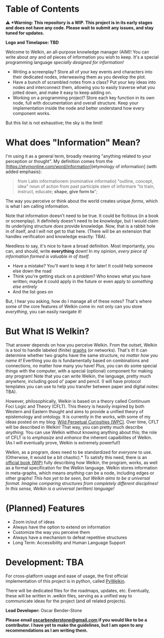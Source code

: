 
# Table of Contents


️⚠ **\*Warning: This repository is a WIP. This project is in its early stages and does not have any code. Please wait to submit any issues, and stay tuned for updates.**

**Logo and Timelapse: TBD**

Welcome to Welkin, an all-purpose knowledge manager (AIM)! You can write about *any* and *all* pieces of information you wish to keep. It's a special programming language *specially designed for information!*

-   Writing a screenplay? Store all of your key events and characters into their dedicated nodes, interweaving them as you develop the plot.
-   Have a bunch of scrambled notes from a class? Put your key ideas into nodes and interconnect them, allowing you to easily traverse what you jotted down, and make it easy to keep adding on.
-   Working on a programming project? Store each key function in its own node, full with documentation and overall structure. Keep your implementation inside the node and better understand how every component works.

But this list is not exhaustive; the sky is the limit!

# What does "Information" Mean?

I'm using it as a general term, broadly meaning "anything related to your perception or thought". My definition comes from the [<https://etymonline.com/word/information>](etymology of information] (with added emphasis):

> from Latin informationem (nominative informatio) "outline, concept, idea" noun of action from past participle stem of informare "to train, instruct, educate; **shape, give form to**";

The way you perceive or think about the world creates unique *forms*, which is what I am calling information.

Note that information doesn't need to be true. It could be ficitious (in a book or screenplay). It definitely doesn't need to be *knowledge*, but I would claim its underlying structure *does* provide knowledge. Now, that is a rabbit hole in of itself, and I will not get to that here. (There will be an extension that handles verification and knowledge exactly: TBA). 

Needless to say, it's nice to have a broad definition. Most importantly, you can, and should, write **everything** down! In my opinion, *every piece of information formed is valuable in of itself.* 

- Have a mistake? You'll want to keep it for later! It could help someone else down the road
- Think you're getting stuck on a problem? Who knows what you have written; maybe it could apply in the future or even apply *to something else entirely*
- And the list goes on

But, I hear you asking, how do I manage all of these notes? That's where some of the core features of Welkin come in: not only can you store *everything*, you can easily navigate it!


# But What IS Welkin?

That answer depends on how you perceive Welkin. From the outset, Welkin is a tool to handle labeled (finite) [graphs](https://en.wikipedia.org/wiki/Graph_(discrete_mathematics)) (or networks). That's it! It can determine whether two graphs have the same structure, *no matter how you name it!* Everthing you do is fundamentally based on combinations and connections, no matter how many you have! Plus, you can do some special things with the computer, with a special (optional) component for making *any* program! Note that you can write Welkin, the language, pretty much *anywhere,* including good ol' paper and pencil. (I will have protocol templates you can use to help you transfer between paper and digital notes: TBA).

However, philosophically, Welkin is based on a theory called Continuum Foci Logic and Theory (CFLT). This theory is heavily inspired by both Western and Eastern thought and aims to provide a unified theory of epistemology and ontology. It is currently in the works, with some of my ideas posted on my blog: [Wild Perpetual Curiosities (WPC)](https://wildperpetualcuriosities.wordpress.com). Over time, CFLT will be described in Welkin! That way, you can pretty much describe *anything.* You can use Welkin without knowing anything about this; the role of CFLT is to *emphasize* and *enhance* the inherent capaibilites of Welkin. (As I will eventually prove, Welkin is extremely powerful!)

Welkin, as a program, does need to be standardized for *everyone* to use. (Otherwise, it would be a bit chaotic).* To satisfy this need, there is an [official book (WIP)](https://github.com/Astral-Bear-Studios/welkin-book) fully describing how Welkin, the program, works, as well as a formal specification for the Welkin language. Welkin stores information in meta-graphs, which means *anything* can be a node, including edges or other graphs! *This has yet to be seen, but Welkin aims to be a universal format. Imagine comparing structures from completely different disciplines! In this sense, Welkin is a universal (written) language!*


# (Planned) Features

-   Zoom in/out of ideas
-   Always have the option to extend on information
-   Customize the way you perceive them
-   Always have a mechanism to defeat repetitive structures
-   Long Term: Accessibility and Human Language Support


# Development: TBA

For cross-platform usage and ease of usage, the first official implementation of this project is in python, called [PyWelkin](https://github.com/astral-bear/pywelkin).

There will be dedicated files for the roadmaps, updates, etc. Eventually, these will be written in .welkin files, serving as a unified way to communicate ideas for the project (and *all* related projects).

**Lead Developer:** Oscar Bender-Stone

**Please email oscarbenderstone@gmail.com if you would like to be a contributor. I have yet to make the guidelines, but I am open to any recommendations as I am writing them.**

